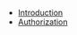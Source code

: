 * [Introduction](https://github.com/scitran/client/wiki/Home)
* [Authorization](https://github.com/scitran/client/wiki/Authorization)